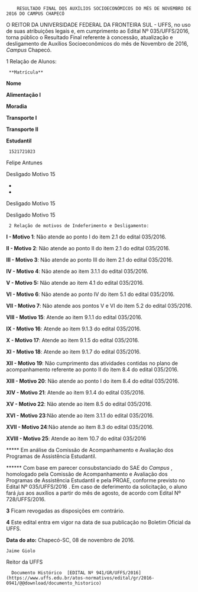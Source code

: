         RESULTADO FINAL DOS AUXÍLIOS SOCIOECONÔMICOS DO MÊS DE NOVEMBRO DE 2016 DO CAMPUS CHAPECÓ  

O REITOR DA UNIVERSIDADE FEDERAL DA FRONTEIRA SUL - UFFS, no uso de suas atribuições legais e, em cumprimento ao Edital Nº 035/UFFS/2016, torna público o Resultado Final referente à concessão, atualização e desligamento de Auxílios Socioeconômicos do mês de Novembro de 2016, *Campus* Chapecó.

 1 Relação de Alunos:

     **Matrícula**

   **Nome**

   **Alimentação I**

   **Moradia**

   **Transporte I**

   **Transporte II**

   **Estudantil**

     1521721023

   Felipe Antunes

   Desligado Motivo 15

   -

   -

   Desligado Motivo 15

   Desligado Motivo 15

     2 Relação de motivos de Indeferimento e Desligamento:

 **I - Motivo 1**: Não atende ao ponto I do item 2.1 do edital 035/2016.

 **II - Motivo 2**: Não atende ao ponto II do item 2.1 do edital 035/2016.

 **III - Motivo 3**: Não atende ao ponto III do item 2.1 do edital 035/2016.

 **IV - Motivo 4**: Não atende ao item 3.1.1 do edital 035/2016.

 **V - Motivo 5:** Não atende ao item 4.1 do edital 035/2016.

 **VI - Motivo 6**: Não atende ao ponto IV do item 5.1 do edital 035/2016.

 **VII - Motivo 7**: Não atende aos pontos V e VI do item 5.2 do edital 035/2016.

 **VIII - Motivo 15**: Atende ao item 9.1.1 do edital 035/2016.

 **IX - Motivo 16**: Atende ao item 9.1.3 do edital 035/2016.

 **X - Motivo 17**: Atende ao item 9.1.5 do edital 035/2016.

 **XI - Motivo 18**: Atende ao item 9.1.7 do edital 035/2016.

 **XII - Motivo 19**: Não cumprimento das atividades contidas no plano de acompanhamento referente ao ponto II do item 8.4 do edital 035/2016.

 **XIII - Motivo 20**: Não atende ao ponto I do item 8.4 do edital 035/2016.

 **XIV - Motivo 21**: Atende ao item 9.1.4 do edital 035/2016.

 **XV - Motivo 22**: Não atende ao item 8.5 do edital 035/2016.

 **XVI - Motivo 23**:Não atende ao item 3.1.1 do edital 035/2016.

 **XVII - Motivo 24**:Não atende ao item 8.3 do edital 035/2016.

 **XVIII - Motivo 25**: Atende ao item 10.7 do edital 035/2016

 ***** Em análise da Comissão de Acompanhamento e Avaliação dos Programas de Assistência Estudantil.

 ****** Com base em parecer consubstanciado do SAE do *Campus* , homologado pela Comissão de Acompanhamento e Avaliação dos Programas de Assistência Estudantil e pela PROAE, conforme previsto no Edital Nº 035/UFFS/2016 . Em caso de deferimento da solicitação, o aluno fará *jus* aos auxílios a partir do mês de agosto, de acordo com Edital Nº 728/UFFS/2016.

 **3** Ficam revogadas as disposições em contrário.

 **4** Este edital entra em vigor na data de sua publicação no Boletim Oficial da UFFS.

  

   **Data do ato:** Chapecó-SC, 08 de novembro de 2016.   
 

    Jaime Giolo   
 Reitor da UFFS 

      Documento Histórico  [EDITAL Nº 941/GR/UFFS/2016](https://www.uffs.edu.br/atos-normativos/edital/gr/2016-0941/@@download/documento_historico)     
      